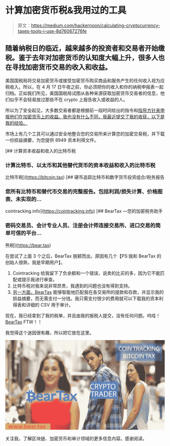 # 计算加密货币税&我用过的工具

> 原文：<https://medium.com/hackernoon/calculating-cryptocurrency-taxes-tools-i-use-8d76067276fe>

## 随着纳税日的临近，越来越多的投资者和交易者开始缴税。鉴于去年对加密货币的认知度大幅上升，很多人也在寻找加密货币交易的收入和收益。

美国国税局将交易加密货币或接受加密货币购买商品和服务产生的任何收入视为应税收入。所以，在 4 月 17 日午夜之前，你必须把你的收入和你的纳税申报表一起归档。正如我们所见，美国国税局试图从各种来源获取加密货币交易者的信息，他们似乎不会轻易放过那些不在 crypto 上报告收入或收益的人。

所以为了安全起见，大多数交易者都是根据前一段时间给出的指令和[指导方针来申报他们在加密货币上的收益。我也没有什么不同，我最近提交了我的收获，以下是我的经验。](https://www.irs.gov/newsroom/irs-virtual-currency-guidance)

市场上有几个工具可以通过安全地整合您的交易所来计算您的加密交易税，并下载一份损益摘要，为您提供 8949 资本利得文件。

[](https://bitcoin.tax) [## 计算资本收益和收入的比特币税

### 计算比特币、以太币和其他替代货币的资本收益和收入的比特币税

比特币税](https://bitcoin.tax) [](https://cointracking.info) [## 硬币追踪比特币和数字货币投资组合/税务报告

### 您所有比特币和替代币交易的完整报告。包括利润/损失计算、价格图表、未实现的…

cointracking.info](https://cointracking.info) [](https://bear.tax) [## BearTax —您的加密税务助手

### 密码交易员、会计专业人员、注册会计师连接交易所、进口交易的简单可信的平台…

熊税](https://bear.tax) 

在尝试了上面 3 个之后，BearTax 脱颖而出，原因有几个【PS:我和 BearTax 的创始人很熟，我是早期用户】。

1.  Cointracking 给我留下了负余额和一个错误，说卖的比买的多，因为它不能匹配或提示我进行审查。
2.  比特币税对我来说非常昂贵，我遇到的问题也没有得到支持。
3.  [另一方面，BearTax](https://bear.tax) 能够智能地匹配我在各交易所的提款和存款，并显示我的损益摘要，而无需支付一分钱。我只需支付很少的费用就可以下载我的资本利得表和详细的 CSV 用于审计。

现在，我已经拿到了我的税单，并且由我的报税人提交，没有任何问题。呜哇！ [BearTax](https://bear.tax) FTW！！

我觉得这个迷因很有趣，所以把它放在这里。

![](img/29a02e656ab6af1f226edb63fd815d69.png)

关注我，了解区块链、加密货币和审计领域的更多信息内容。感谢阅读。